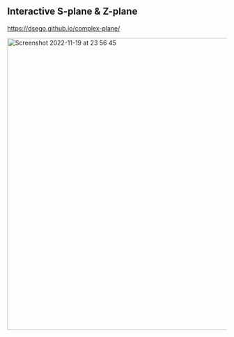 ## Interactive S-plane &amp; Z-plane

https://dsego.github.io/complex-plane/

<img width="669" alt="Screenshot 2022-11-19 at 23 56 45" src="https://user-images.githubusercontent.com/578557/202874787-2d98bc26-a1b5-4bef-a82d-9657419be6f3.png">
